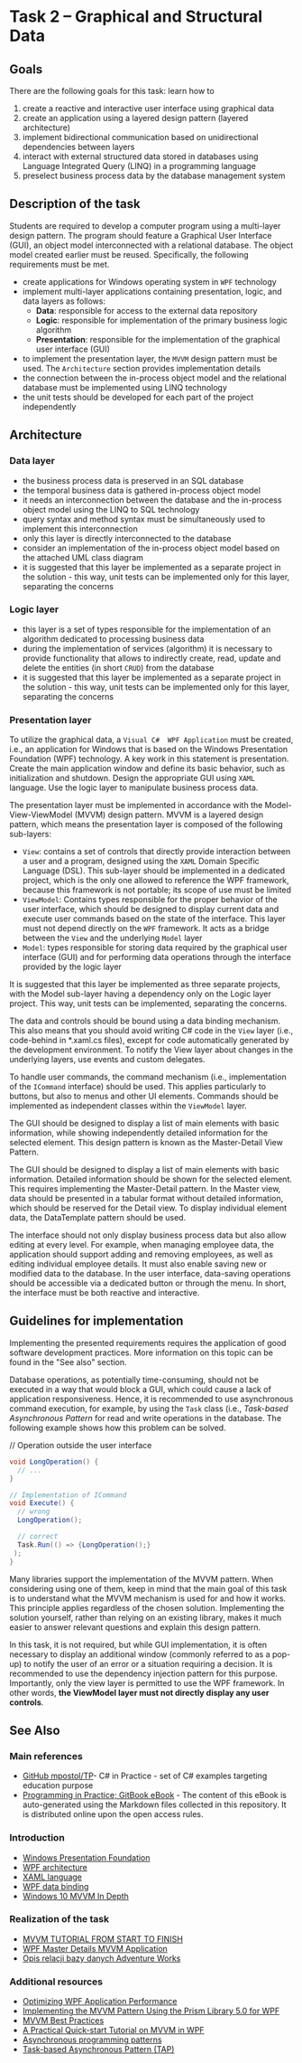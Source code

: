 
# Task 2 – Graphical and Structural Data

## Goals

There are the following goals for this task: learn how to

1. create a reactive and interactive user interface using graphical data
2. create an application using a layered design pattern (layered architecture)
3. implement bidirectional communication based on unidirectional dependencies between layers
4. interact with external structured data stored in databases using Language Integrated Query (LINQ) in a programming language
5. preselect business process data by the database management system

## Description of the task

Students are required to develop a computer program using a multi-layer design pattern. The program should feature a Graphical User Interface (GUI), an object model interconnected with a relational database. The object model created earlier must be reused. Specifically, the following requirements must be met.

- create applications for Windows operating system in `WPF` technology
- implement multi-layer applications containing presentation, logic, and data layers as follows:
  - **Data**: responsible for access to the external data repository
  - **Logic**: responsible for implementation of the primary business logic algorithm
  - **Presentation**: responsible for the implementation of the graphical user interface (GUI)
- to implement the presentation layer, the `MVVM` design pattern must be used. The `Architecture` section provides implementation details
- the connection between the in-process object model and the relational database must be implemented using LINQ technology
- the unit tests should be developed for each part of the project independently

## Architecture

### Data layer

- the business process data is preserved in an SQL database
- the temporal business data is gathered in-process object model
- it needs an interconnection between the database and the in-process object model using the LINQ to SQL technology
- query syntax and method syntax must be simultaneously used to implement this interconnection
- only this layer is directly interconnected to the database
- consider an implementation of the in-process object model based on the attached UML class diagram
- it is suggested that this layer be implemented as a separate project in the solution - this way, unit tests can be implemented only for this layer, separating the concerns

### Logic layer

- this layer is a set of types responsible for the implementation of an algorithm dedicated to processing business data
- during the implementation of services (algorithm) it is necessary to provide functionality that allows to indirectly create, read, update and delete the entities (in short `CRUD`) from the database
- it is suggested that this layer be implemented as a separate project in the solution - this way, unit tests can be implemented only for this layer, separating the concerns

### Presentation layer

To utilize the graphical data, a `Visual C#  WPF Application` must be created, i.e., an application for Windows that is based on the Windows Presentation Foundation (WPF) technology. A key work in this statement is presentation. Create the main application window and define its basic behavior, such as initialization and shutdown. Design the appropriate GUI using `XAML` language. Use the logic layer to manipulate business process data.

The presentation layer must be implemented in accordance with the Model-View-ViewModel (MVVM) design pattern. MVVM is a layered design pattern, which means the presentation layer is composed of the following sub-layers:

- `View`: contains a set of controls that directly provide interaction between a user and a program, designed using the `XAML` Domain Specific Language (DSL). This sub-layer should be implemented in a dedicated project, which is the only one allowed to reference the WPF framework, because this framework is not portable; its scope of use must be limited
- `ViewModel`: Contains types responsible for the proper behavior of the user interface, which should be designed to display current data and execute user commands based on the state of the interface. This layer must not depend directly on the `WPF` framework. It acts as a bridge between the `View` and the underlying `Model` layer
- `Model`: types responsible for storing data required by the graphical user interface (GUI) and for performing data operations through the interface provided by the logic layer

It is suggested that this layer be implemented as three separate projects, with the Model sub-layer having a dependency only on the Logic layer project. This way, unit tests can be implemented, separating the concerns.

The data and controls should be bound using a data binding mechanism. This also means that you should avoid writing C# code in the `View` layer (i.e., code-behind in *.xaml.cs files), except for code automatically generated by the development environment. To notify the View layer about changes in the underlying layers, use events and custom delegates.

To handle user commands, the command mechanism (i.e., implementation of the `ICommand` interface) should be used. This applies particularly to buttons, but also to menus and other UI elements. Commands should be implemented as independent classes within the `ViewModel` layer.

The GUI should be designed to display a list of main elements with basic information, while showing independently detailed information for the selected element. This design pattern is known as the Master-Detail View Pattern.

The GUI should be designed to display a list of main elements with basic information. Detailed information should be shown for the selected element. This requires implementing the Master-Detail pattern. In the Master view, data should be presented in a tabular format without detailed information, which should be reserved for the Detail view. To display individual element data, the DataTemplate pattern should be used.

The interface should not only display business process data but also allow editing at every level. For example, when managing employee data, the application should support adding and removing employees, as well as editing individual employee details. It must also enable saving new or modified data to the database. In the user interface, data-saving operations should be accessible via a dedicated button or through the menu. In short, the interface must be both reactive and interactive.

## Guidelines for implementation

Implementing the presented requirements requires the application of good software development practices. More information on this topic can be found in the "See also" section.

Database operations, as potentially time-consuming, should not be executed in a way that would block a GUI, which could cause a lack of application responsiveness. Hence, it is recommended to use asynchronous command execution, for example, by using the `Task` class (i.e., *Task-based Asynchronous Pattern* for read and write operations in the database. The following example shows how this problem can be solved.

// Operation outside the user interface

``` C#
void LongOperation() {
  // ...
}
```

``` C#
// Implementation of ICommand
void Execute() {
  // wrong
  LongOperation();

  // correct
  Task.Run(() => {LongOperation();}
 );
}
```

Many libraries support the implementation of the MVVM pattern. When considering using one of them, keep in mind that the main goal of this task is to understand what the MVVM mechanism is used for and how it works. This principle applies regardless of the chosen solution. Implementing the solution yourself, rather than relying on an existing library, makes it much easier to answer relevant questions and explain this design pattern.

In this task, it is not required, but while GUI implementation, it is often necessary to display an additional window (commonly referred to as a pop-up) to notify the user of an error or a situation requiring a decision. It is recommended to use the dependency injection pattern for this purpose. Importantly, only the view layer is permitted to use the WPF framework. In other words, **the ViewModel layer must not directly display any user controls**.

## See Also

### Main references

- [GitHub mpostol/TP](https://github.com/mpostol/TP)- C# in Practice - set of C# examples targeting education purpose
- [Programming in Practice; GitBook eBook](https://mpostol.gitbook.io/pip/) - The content of this eBook is auto-generated using the Markdown files collected in this repository. It is distributed online upon the open access rules.

### Introduction

- [Windows Presentation Foundation](http://msdn.microsoft.com/library/ms754130.aspx)
- [WPF architecture](http://msdn.microsoft.com/library/ms750441.aspx)
- [XAML language](http://msdn.microsoft.com/library/ms747122.aspx)
- [WPF data binding](http://msdn.microsoft.com/library/ms752347.aspx)
- [Windows 10 MVVM In Depth](https://channel9.msdn.com/events/DEVintersection/DEVintersection-2016/DEV12)

### Realization of the task

- [MVVM TUTORIAL FROM START TO FINISH](http://www.software-architects.com/devblog/2010/09/10/MVVM-Tutorial-from-Start-to-Finish)
- [WPF Master Details MVVM Application](http://www.codeproject.com/Articles/332615/WPF-Master-Details-MVVM-Application)
- [Opis relacji bazy danych Adventure Works](https://akela.mendelu.cz/~jprich/vyuka/db2/AdventureWorks2008_db_diagram.pdf)

### Additional resources

- [Optimizing WPF Application Performance](http://msdn.microsoft.com/library/aa970683.aspx)
- [Implementing the MVVM Pattern Using the Prism Library 5.0 for WPF](http://msdn.microsoft.com/library/gg405484.aspx)
- [MVVM Best Practices](https://channel9.msdn.com/Shows/Visual-Studio-Toolbox/MVVM-Best-Practices)
- [A Practical Quick-start Tutorial on MVVM in WPF](http://www.codeproject.com/Articles/81484/A-Practical-Quick-start-Tutorial-on-MVVM-in-WPF)
- [Asynchronous programming patterns](https://msdn.microsoft.com/library/jj152938.aspx)
- [Task-based Asynchronous Pattern (TAP)](https://msdn.microsoft.com/library/hh873175.aspx)
